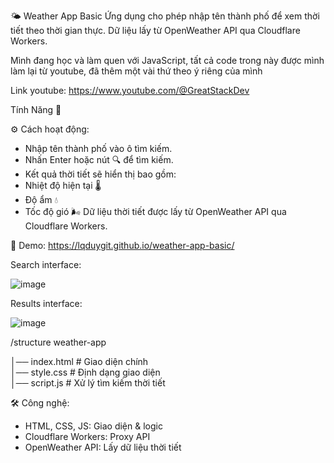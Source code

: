 🌤️ Weather App Basic
Ứng dụng cho phép nhập tên thành phố để xem thời tiết theo thời gian thực. Dữ liệu lấy từ OpenWeather API qua Cloudflare Workers.

Mình đang học và làm quen với JavaScript, tất cả code trong này được mình làm lại từ youtube, đã thêm một vài thứ theo ý riêng của mình 

Link youtube: https://www.youtube.com/@GreatStackDev

Tính Năng 🚀

⚙️ Cách hoạt động:
- Nhập tên thành phố vào ô tìm kiếm.
- Nhấn Enter hoặc nút 🔍 để tìm kiếm.
- Kết quả thời tiết sẽ hiển thị bao gồm:
- Nhiệt độ hiện tại 🌡️
- Độ ẩm 💧
- Tốc độ gió 🌬️
Dữ liệu thời tiết được lấy từ OpenWeather API qua Cloudflare Workers.

🔗 Demo: https://lqduygit.github.io/weather-app-basic/

Search interface:

![image](https://github.com/user-attachments/assets/88371cca-e128-443f-8f0a-2471c2135762)

Results interface:

![image](https://github.com/user-attachments/assets/a4b3015b-158d-4dfe-922b-0a238684e6e2)

/structure weather-app

│── index.html     # Giao diện chính  
│── style.css      # Định dạng giao diện  
│── script.js      # Xử lý tìm kiếm thời tiết  

🛠️ Công nghệ:
- HTML, CSS, JS: Giao diện & logic
- Cloudflare Workers: Proxy API
- OpenWeather API: Lấy dữ liệu thời tiết
